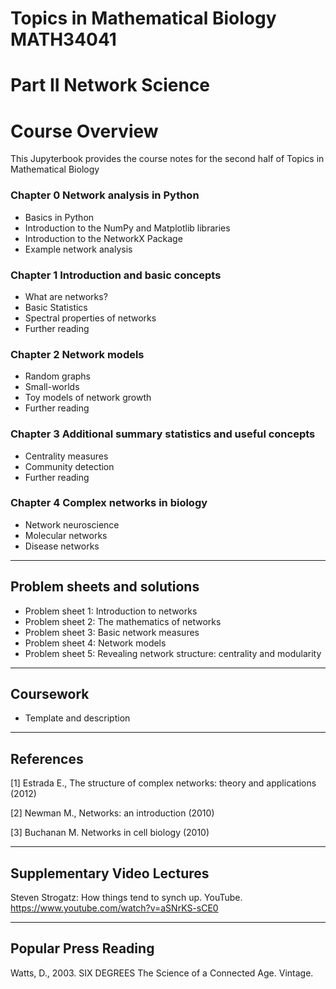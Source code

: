 <!-- #region -->
# Topics in Mathematical Biology MATH34041

# Part II Network Science

# Course Overview

This Jupyterbook provides the course notes for the second half of Topics in Mathematical Biology

### Chapter 0 Network analysis in Python
   - Basics in Python
   - Introduction to the NumPy and Matplotlib libraries
   - Introduction to the NetworkX Package
   - Example network analysis

### Chapter 1 Introduction and basic concepts
   - What are networks?
   - Basic Statistics   
   - Spectral properties of networks
   - Further reading

### Chapter 2 Network models
   - Random graphs
   - Small-worlds
   - Toy models of network growth
   - Further reading

### Chapter 3 Additional summary statistics and useful concepts
   - Centrality measures
   - Community detection
   - Further reading

### Chapter 4 Complex networks in biology
   - Network neuroscience
   - Molecular networks
   - Disease networks
   
------
## Problem sheets and solutions
   - Problem sheet 1: Introduction to networks
   - Problem sheet 2: The mathematics of networks
   - Problem sheet 3: Basic network measures
   - Problem sheet 4: Network models
   - Problem sheet 5: Revealing network structure: centrality and modularity

------
## Coursework
   - Template and description

------
## References
[1] Estrada E., The structure of complex networks: theory and applications (2012)

[2] Newman M., Networks: an introduction (2010)

[3] Buchanan M. Networks in cell biology (2010)


------
## Supplementary Video Lectures
Steven Strogatz: How things tend to synch up. YouTube. https://www.youtube.com/watch?v=aSNrKS-sCE0


------
## Popular Press Reading
Watts, D., 2003. SIX DEGREES The Science of a Connected Age. Vintage.
